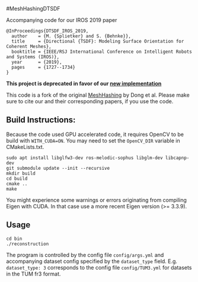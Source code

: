 #MeshHashingDTSDF

Accompanying code for our IROS 2019 paper
```
@InProceedings{DTSDF_IROS_2019,
  author    = {M. {Splietker} and S. {Behnke}},
  title     = {Directional {TSDF}: Modeling Surface Orientation for Coherent Meshes},
  booktitle = {IEEE/RSJ International Conference on Intelligent Robots and Systems (IROS)},
  year      = {2019},
  pages     = {1727--1734}
}
```

**This project is deprecated in favor of our [new implementation](https://github.com/AIS-Bonn/DirectionalTSDF)**

This code is a fork of the original [MeshHashing](https://github.com/theNded/MeshHashing) by Dong et al.
Please make sure to cite our and their corresponding papers, if you use the code.

## Build Instructions:

Because the code used GPU accelerated code, it requires OpenCV to be build with `WITH_CUDA=ON`. You may need to set the `OpenCV_DIR` variable in CMakeLists.txt.

```
sudo apt install libglfw3-dev ros-melodic-sophus libglm-dev libcapnp-dev
git submodule update --init --recursive 
mkdir build
cd build
cmake ..
make 
```

You might experience some warnings or errors originating from compiling Eigen with CUDA. 
In that case use a more recent Eigen version (>= 3.3.9).

## Usage
```
cd bin
./reconstruction
```
The program is controlled by the config file `config/args.yml` and accompanying dataset config specified by the `dataset_type` field. E.g. `dataset_type: 3` corresponds to the config file `config/TUM3.yml` for datasets in the TUM fr3 format.
